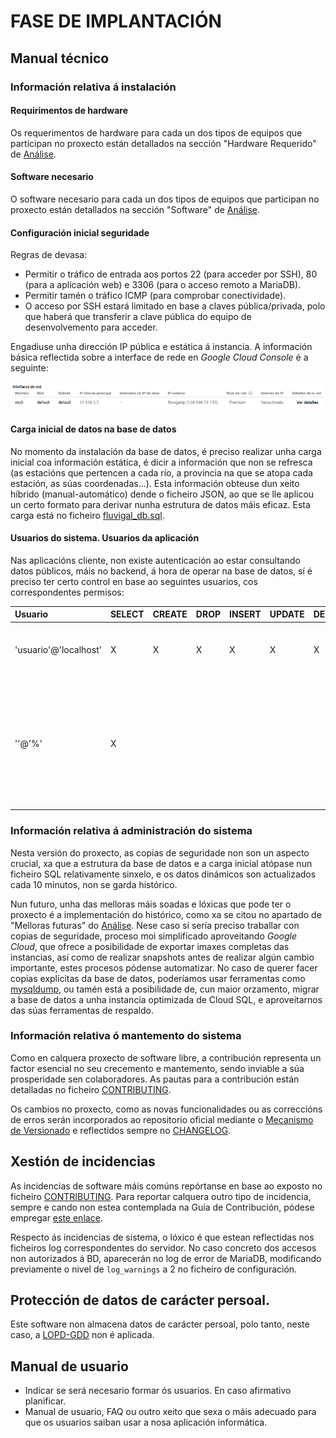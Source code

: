 # FASE DE IMPLANTACIÓN

## Manual técnico

### Información relativa á instalación

#### Requirimentos de hardware

Os requerimentos de hardware para cada un dos tipos de equipos que participan no proxecto están detallados na sección "Hardware Requerido" de [Análise](3_analise.md#hardware-requerido).

#### Software necesario

O software necesario para cada un dos tipos de equipos que participan no proxecto están detallados na sección "Software" de [Análise](3_analise.md#software).

#### Configuración inicial seguridade

Regras de devasa:

+ Permitir o tráfico de entrada aos portos 22 (para acceder por SSH), 80 (para a aplicación web) e 3306 (para o acceso remoto a MariaDB).
+ Permitir tamén o tráfico ICMP (para comprobar conectividade). 
+ O acceso por SSH estará limitado en base a claves pública/privada, polo que haberá que transferir a clave pública do equipo de desenvolvemento para acceder.

Engadiuse unha dirección IP pública e estática á instancia.
A información básica reflectida sobre a interface de rede en *Google Cloud Console* é a seguinte:

![Interface de rede](img/6_interface_rede.png)

#### Carga inicial de datos na base de datos

No momento da instalación da base de datos, é preciso realizar unha carga inicial coa información estática, é dicir a información que non se refresca (as estacións que pertencen a cada río, a provincia na que se atopa cada estación, as súas coordenadas...). Esta información obteuse dun xeito híbrido (manual-automático) dende o ficheiro JSON, ao que se lle aplicou un certo formato para derivar nunha estrutura de datos máis eficaz. Esta carga está no ficheiro [fluvigal_db.sql](../fluvigal/ds-fluvigal/fluvigal_db.sql).

#### Usuarios do sistema. Usuarios da aplicación

Nas aplicacións cliente, non existe autenticación ao estar consultando datos públicos, máis no backend, á hora de operar na base de datos, sí é preciso ter certo control en base ao seguintes usuarios, cos correspondentes permisos:

| Usuario | SELECT | CREATE | DROP | INSERT | UPDATE | DELETE | Observacións
|:-       |:-      |:-      |:-    |:-      |:-      |:-      |:-   
| 'usuario'@'localhost' | X | X | X | X | X | X | Encargado de modificar a BD. Uso exclusivo no servidor. 
| ''@'%' | X |  |  |  |  |  | Empregado polos clientes para consultar remotamente os datos e mostralos nas interfaces. É anónimo e non ten contrasinal xa que son datos públicos.

### Información relativa á administración do sistema

Nesta versión do proxecto, as copias de seguridade non son un aspecto crucial, xa que a estrutura da base de datos e a carga inicial atópase nun ficheiro SQL relativamente sinxelo, e os datos dinámicos son actualizados cada 10 minutos, non se garda histórico.

Nun futuro, unha das melloras máis soadas e lóxicas que pode ter o proxecto é a implementación do histórico, como xa se citou no apartado de "Melloras futuras" do [Análise](3_analise.md#melloras-futuras). Nese caso sí sería preciso traballar con copias de seguridade, proceso moi simplificado aproveitando *Google Cloud*, que ofrece a posibilidade de exportar imaxes completas das instancias, así como de realizar snapshots antes de realizar algún cambio importante, estes procesos pódense automatizar. No caso de querer facer copias explícitas da base de datos, poderíamos usar ferramentas como [mysqldump](https://dev.mysql.com/doc/refman/8.0/en/mysqldump.html), ou tamén está a posibilidade de, cun maior orzamento, migrar a base de datos a unha instancia optimizada de Cloud SQL, e aproveitarnos das súas ferramentas de respaldo.

### Información relativa ó mantemento do sistema 

Como en calquera proxecto de software libre, a contribución representa un factor esencial no seu crecemento e mantemento, sendo inviable a súa prosperidade sen colaboradores. As pautas para a contribución están detalladas no ficheiro [CONTRIBUTING](../CONTRIBUTING.md).

Os cambios no proxecto, como as novas funcionalidades ou as correccións de erros serán incorporados ao repositorio oficial mediante o [Mecanismo de Versionado](versionado.md) e reflectidos sempre no [CHANGELOG](../CHANGELOG.md).

## Xestión de incidencias

As incidencias de software máis comúns repórtanse en base ao exposto no ficheiro [CONTRIBUTING](../CONTRIBUTING.md). Para reportar calquera outro tipo de incidencia, sempre e cando non estea contemplada na Guía de Contribución, pódese empregar [este enlace](https://gitlab.iessanclemente.net/damo/a16alejandrobp/issues/new).

Respecto ás incidencias de sistema, o lóxico é que estean reflectidas nos ficheiros log correspondentes do servidor. No caso concreto dos accesos non autorizados á BD, aparecerán no log de error de MariaDB, modificando previamente o nivel de `log_warnings` a 2 no ficheiro de configuración.

## Protección de datos de carácter persoal.

Este software non almacena datos de carácter persoal, polo tanto, neste caso, a [LOPD-GDD](https://es.wikipedia.org/wiki/Ley_Org%C3%A1nica_de_Protecci%C3%B3n_de_Datos_Personales_y_garant%C3%ADa_de_los_derechos_digitales) non é aplicada.

## Manual de usuario

* Indicar se será necesario formar ós usuarios. En caso afirmativo planificar.
* Manual de usuario, FAQ ou outro xeito que sexa o máis adecuado para que os usuarios saiban usar a nosa aplicación informática.
